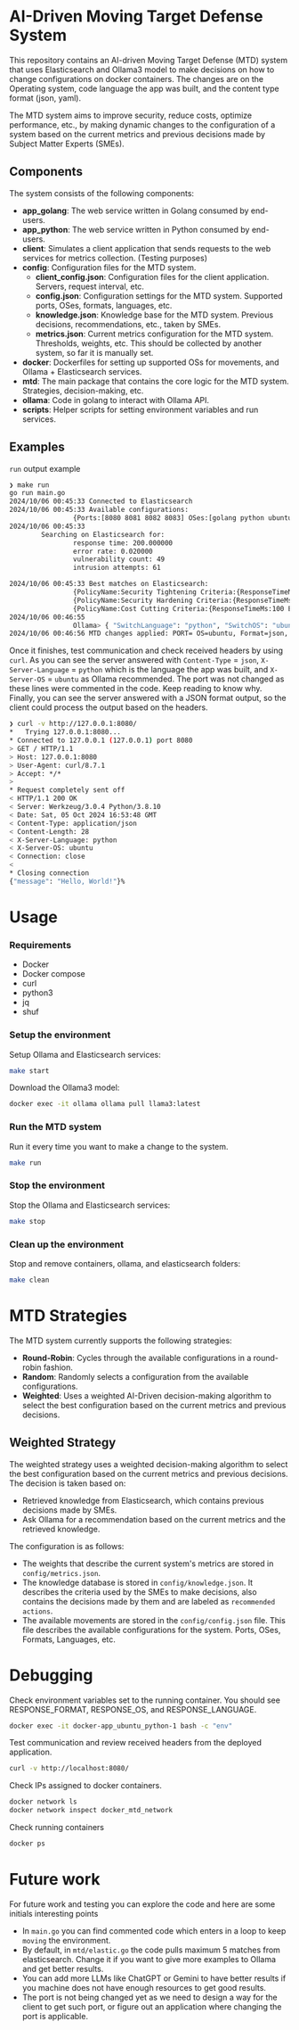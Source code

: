 # AI-Driven Moving Target Defense System

This repository contains an AI-driven Moving Target Defense (MTD) system that uses Elasticsearch and Ollama3 model to make decisions on how to change configurations on docker containers. The changes are on the Operating system, code language the app was built, and the content type format (json, yaml).

The MTD system aims to improve security, reduce costs, optimize performance, etc., by making dynamic changes to the configuration of a system based on the current metrics and previous decisions made by Subject Matter Experts (SMEs).

## Components

The system consists of the following components:

- **app_golang**: The web service written in Golang consumed by end-users.
- **app_python**: The web service written in Python consumed by end-users.
- **client**: Simulates a client application that sends requests to the web services for metrics collection. (Testing purposes)
- **config**: Configuration files for the MTD system.
    - **client_config.json**: Configuration files for the client application. Servers, request interval, etc.
    - **config.json**: Configuration settings for the MTD system. Supported ports, OSes, formats, languages, etc.
	- **knowledge.json**: Knowledge base for the MTD system. Previous decisions, recommendations, etc., taken by SMEs.
    - **metrics.json**: Current metrics configuration for the MTD system. Thresholds, weights, etc. This should be collected by another system, so far it is manually set.
- **docker**: Dockerfiles for setting up supported OSs for movements, and Ollama + Elasticsearch services.
- **mtd**: The main package that contains the core logic for the MTD system. Strategies, decision-making, etc.
- **ollama**: Code in golang to interact with Ollama API.
- **scripts**: Helper scripts for setting environment variables and run services.

## Examples 
`run` output example
```bash
❯ make run
go run main.go
2024/10/06 00:45:33 Connected to Elasticsearch
2024/10/06 00:45:33 Available configurations:
                {Ports:[8080 8081 8082 8083] OSes:[golang python ubuntu] Formats:[json yaml text] Languages:[golang python]}
2024/10/06 00:45:33 
        Searching on Elasticsearch for:
                response time: 200.000000
                error rate: 0.020000
                vulnerability count: 49
                intrusion attempts: 61

2024/10/06 00:45:33 Best matches on Elasticsearch:
                {PolicyName:Security Tightening Criteria:{ResponseTimeMs:200 ErrorRate:0.03 VulnerabilityCount:50 IntrusionAttempts:60} RecommendedActions:{SwitchLanguage:golang SwitchFormat:yaml SwitchOS:golang RotateIP:true}}
                {PolicyName:Security Hardening Criteria:{ResponseTimeMs:100 ErrorRate:0.02 VulnerabilityCount:30 IntrusionAttempts:100} RecommendedActions:{SwitchLanguage:python SwitchFormat:yaml SwitchOS:golang RotateIP:true}}
                {PolicyName:Cost Cutting Criteria:{ResponseTimeMs:100 ErrorRate:0.02 VulnerabilityCount:17 IntrusionAttempts:35} RecommendedActions:{SwitchLanguage:python SwitchFormat:text SwitchOS:golang RotateIP:true}}
2024/10/06 00:46:55 
                Ollama> { "SwitchLanguage": "python", "SwitchOS": "ubuntu", "SwitchFormat": "json", "SwitchPort": "443", "RotateIP": "true"}
2024/10/06 00:46:56 MTD changes applied: PORT= OS=ubuntu, Format=json, Language=python
```


Once it finishes, test communication and check received headers by using `curl`. As you can see the server answered with `Content-Type` = `json`, `X-Server-Language` = `python` which is the language the app was built, and `X-Server-OS` = `ubuntu` as Ollama recommended. The port was not changed as these lines were commented in the code. Keep reading to know why.
Finally, you can see the server answered with a JSON format output, so the client could process the output based on the headers.

```bash
❯ curl -v http://127.0.0.1:8080/
*   Trying 127.0.0.1:8080...
* Connected to 127.0.0.1 (127.0.0.1) port 8080
> GET / HTTP/1.1
> Host: 127.0.0.1:8080
> User-Agent: curl/8.7.1
> Accept: */*
> 
* Request completely sent off
< HTTP/1.1 200 OK
< Server: Werkzeug/3.0.4 Python/3.8.10
< Date: Sat, 05 Oct 2024 16:53:48 GMT
< Content-Type: application/json
< Content-Length: 28
< X-Server-Language: python
< X-Server-OS: ubuntu
< Connection: close
< 
* Closing connection
{"message": "Hello, World!"}%  
```

# Usage
### Requirements
- Docker
- Docker compose
- curl
- python3
- jq
- shuf


### Setup the environment
Setup Ollama and Elasticsearch services:
```bash
make start
```
Download the Ollama3 model:
```bash
docker exec -it ollama ollama pull llama3:latest
```

### Run the MTD system
Run it every time you want to make a change to the system. 
```bash
make run
```
### Stop the environment
Stop the Ollama and Elasticsearch services:
```bash
make stop
```

### Clean up the environment
Stop and remove containers, ollama, and elasticsearch folders:
```bash
make clean
```

# MTD Strategies
The MTD system currently supports the following strategies:

- **Round-Robin**: Cycles through the available configurations in a round-robin fashion.
- **Random**: Randomly selects a configuration from the available configurations.
- **Weighted**: Uses a weighted AI-Driven decision-making algorithm to select the best configuration based on the current metrics and previous decisions.

## Weighted Strategy
The weighted strategy uses a weighted decision-making algorithm to select the best configuration based on the current metrics and previous decisions.
The decision is taken based on:
- Retrieved knowledge from Elasticsearch, which contains previous decisions made by SMEs.
- Ask Ollama for a recommendation based on the current metrics and the retrieved knowledge.

The configuration is as follows:
- The weights that describe the current system's metrics are stored in `config/metrics.json`.
- The knowledge database is stored in `config/knowledge.json`. It describes the criteria used by the SMEs to make decisions, also contains the decisions made by them and are labeled as `recommended actions`.
- The available movements are stored in the `config/config.json` file. This file describes the available configurations for the system. Ports, OSes, Formats, Languages, etc.

# Debugging
Check environment variables set to the running container. You should see RESPONSE_FORMAT, RESPONSE_OS, and RESPONSE_LANGUAGE.
```bash
docker exec -it docker-app_ubuntu_python-1 bash -c "env"
```

Test communication and review received headers from the deployed application.
```bash
curl -v http://localhost:8080/
```

Check IPs assigned to docker containers.
```bash
docker network ls
docker network inspect docker_mtd_network
```

Check running containers
```bash
docker ps
```

# Future work
For future work and testing you can explore the code and here are some initials interesting points

- In `main.go` you can find commented code which enters in a loop to keep `moving` the environment.
- By default, in `mtd/elastic.go` the code pulls maximum 5 matches from elasticsearch. Change it if you want to give more examples to Ollama and get better results.
- You can add more LLMs like ChatGPT or Gemini to have better results if you machine does not have enough resources to get good results.
- The port is not being changed yet as we need to design a way for the client to get such port, or figure out an application where changing the port is applicable.